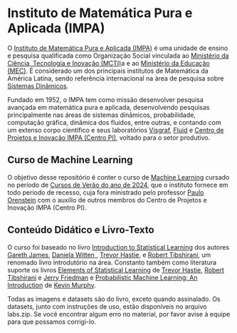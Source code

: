 <!DOCTYPE html>
<html lang="pt-br">  
  
<body>

<h1>Instituto de Matemática Pura e Aplicada (IMPA)</h1>

<p>O <a href="https://impa.br"> Instituto de Matemática Pura e Aplicada (IMPA)</a> é uma unidade de ensino e pesquisa qualificada como Organização Social vinculada ao <a href="https://www.gov.br/mcti/pt-br"> Ministério da Ciência, Tecnologia e Inovação (MCTI)</a>a e ao <a href="https://www.gov.br/mec/pt-br">Ministério da Educação (MEC)</a>. É considerado um dos principais institutos de Matemática da América Latina, sendo referência internacional na área de pesquisa sobre <a href="https://impa.br/pesquisa/sistemas-dinamicos-e-teoria-ergodica/">Sistemas Dinâmicos</a>.</p>

<p>Fundado em 1952, o IMPA tem como missão desenvolver pesquisa avançada em matemática pura e aplicada, desenvolvendo pesquisas principalmente nas áreas de sistemas dinâmicos, probabilidade, computação gráfica, dinâmica dos fluidos, entre outras, e contando com um extenso corpo científico e seus laboratórios <a href="https://www.visgraf.impa.br/home">Visgraf</a>, <a href="https://fluid.impa.br/Home">Fluid</a> e <a href="https://centropi.impa.br">Centro de Projetos e Inovação IMPA (Centro PI)</a>, voltado para o setor produtivo.</p>

<h2>Curso de Machine Learning</h2>

<p>O objetivo desse repositório é conter o curso de <a href="https://w3.impa.br/~pauloo/teaching/ml/"> Machine Learning</a> cursado no período de <a href="https://impa.br/ensino/programacao-de-disciplinas/">Cursos de Verão do ano de 2024</a>, que o instituto fornece em todo periodo de recesso, cuja fora ministrado pelo professor <a href="https://w3.impa.br/~pauloo/"> Paulo Orenstein</a> com o auxilio de outros membros do Centro de Projetos e Inovação IMPA (Centro PI).</p>

<h2>Conteúdo Didático e Livro-Texto</h2>

<p>
O curso foi baseado no livro <a href="https://www.statlearning.com">Introduction to Statistical Learning</a> dos autores <a href="https://goizueta.emory.edu/faculty/profiles/gareth-james"> Gareth James</a>, <a href="https://www.biostat.washington.edu/people/daniela-witten">Daniela Witten </a>, <a href="https://statistics.stanford.edu/people/trevor-j-hastie"> Trevor Hastie</a>, e <a href="https://statistics.stanford.edu/people/robert-tibshirani">Robert Tibshirani</a>, um renomado livro introdutório na área. Constanto também como literatura suporte os livros <a href="https://hastie.su.domains/ElemStatLearn/">Elements of Statistical Learning</a> de <a href="https://statistics.stanford.edu/people/trevor-j-hastie"> Trevor Hastie</a>, <a href="https://statistics.stanford.edu/people/robert-tibshirani">Robert Tibshirani</a> e <a href="https://statistics.stanford.edu/people/jerome-h-friedman"> Jerry Friedman</a> e <a href="https://probml.github.io/pml-book/book1.html">Probabilistic Machine Learning: An Introduction</a> de <a href="https://www.cs.ubc.ca/~murphy">Kevin Murphy</a>.
</p>

<a href=""> </a>

Todas as imagens e datasets são do livro, exceto quando assinalado. Os datasets, junto com instruções de uso, estão disponíveis no arquivo labs.zip. Se você encontrar algum erro no material, por favor avise à equipe para que possamos corrigi-lo.

</body>
</html>
